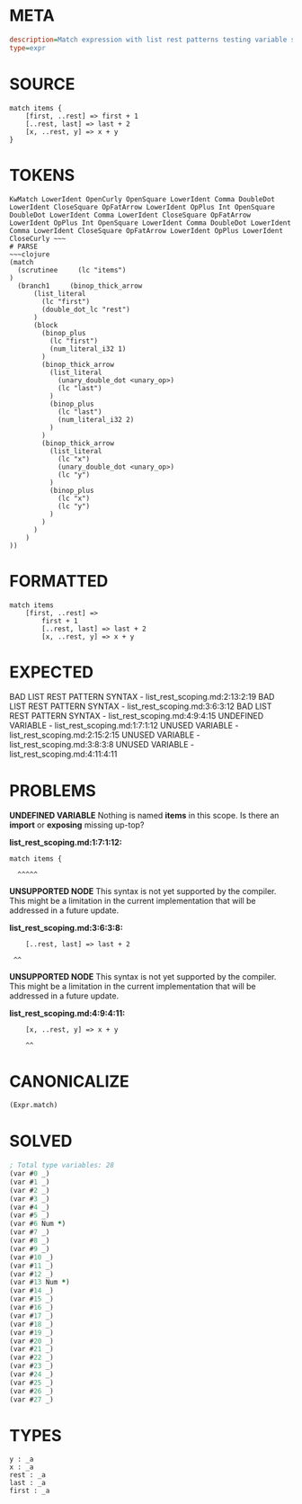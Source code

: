 # META
~~~ini
description=Match expression with list rest patterns testing variable scoping
type=expr
~~~
# SOURCE
~~~roc
match items {
    [first, ..rest] => first + 1
    [..rest, last] => last + 2
    [x, ..rest, y] => x + y
}
~~~
# TOKENS
~~~text
KwMatch LowerIdent OpenCurly OpenSquare LowerIdent Comma DoubleDot LowerIdent CloseSquare OpFatArrow LowerIdent OpPlus Int OpenSquare DoubleDot LowerIdent Comma LowerIdent CloseSquare OpFatArrow LowerIdent OpPlus Int OpenSquare LowerIdent Comma DoubleDot LowerIdent Comma LowerIdent CloseSquare OpFatArrow LowerIdent OpPlus LowerIdent CloseCurly ~~~
# PARSE
~~~clojure
(match
  (scrutinee     (lc "items")
)
  (branch1     (binop_thick_arrow
      (list_literal
        (lc "first")
        (double_dot_lc "rest")
      )
      (block
        (binop_plus
          (lc "first")
          (num_literal_i32 1)
        )
        (binop_thick_arrow
          (list_literal
            (unary_double_dot <unary_op>)
            (lc "last")
          )
          (binop_plus
            (lc "last")
            (num_literal_i32 2)
          )
        )
        (binop_thick_arrow
          (list_literal
            (lc "x")
            (unary_double_dot <unary_op>)
            (lc "y")
          )
          (binop_plus
            (lc "x")
            (lc "y")
          )
        )
      )
    )
))
~~~
# FORMATTED
~~~roc
match items
	[first, ..rest] => 
		first + 1
		[..rest, last] => last + 2
		[x, ..rest, y] => x + y
~~~
# EXPECTED
BAD LIST REST PATTERN SYNTAX - list_rest_scoping.md:2:13:2:19
BAD LIST REST PATTERN SYNTAX - list_rest_scoping.md:3:6:3:12
BAD LIST REST PATTERN SYNTAX - list_rest_scoping.md:4:9:4:15
UNDEFINED VARIABLE - list_rest_scoping.md:1:7:1:12
UNUSED VARIABLE - list_rest_scoping.md:2:15:2:15
UNUSED VARIABLE - list_rest_scoping.md:3:8:3:8
UNUSED VARIABLE - list_rest_scoping.md:4:11:4:11
# PROBLEMS
**UNDEFINED VARIABLE**
Nothing is named **items** in this scope.
Is there an **import** or **exposing** missing up-top?

**list_rest_scoping.md:1:7:1:12:**
```roc
match items {
```
      ^^^^^


**UNSUPPORTED NODE**
This syntax is not yet supported by the compiler.
This might be a limitation in the current implementation that will be addressed in a future update.

**list_rest_scoping.md:3:6:3:8:**
```roc
    [..rest, last] => last + 2
```
     ^^


**UNSUPPORTED NODE**
This syntax is not yet supported by the compiler.
This might be a limitation in the current implementation that will be addressed in a future update.

**list_rest_scoping.md:4:9:4:11:**
```roc
    [x, ..rest, y] => x + y
```
        ^^


# CANONICALIZE
~~~clojure
(Expr.match)
~~~
# SOLVED
~~~clojure
; Total type variables: 28
(var #0 _)
(var #1 _)
(var #2 _)
(var #3 _)
(var #4 _)
(var #5 _)
(var #6 Num *)
(var #7 _)
(var #8 _)
(var #9 _)
(var #10 _)
(var #11 _)
(var #12 _)
(var #13 Num *)
(var #14 _)
(var #15 _)
(var #16 _)
(var #17 _)
(var #18 _)
(var #19 _)
(var #20 _)
(var #21 _)
(var #22 _)
(var #23 _)
(var #24 _)
(var #25 _)
(var #26 _)
(var #27 _)
~~~
# TYPES
~~~roc
y : _a
x : _a
rest : _a
last : _a
first : _a
~~~
